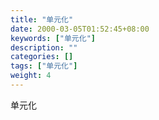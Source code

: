 ```yaml
---
title: "单元化"
date: 2000-03-05T01:52:45+08:00
keywords: ["单元化"]
description: ""
categories: []
tags: ["单元化"]
weight: 4
---
```

单元化